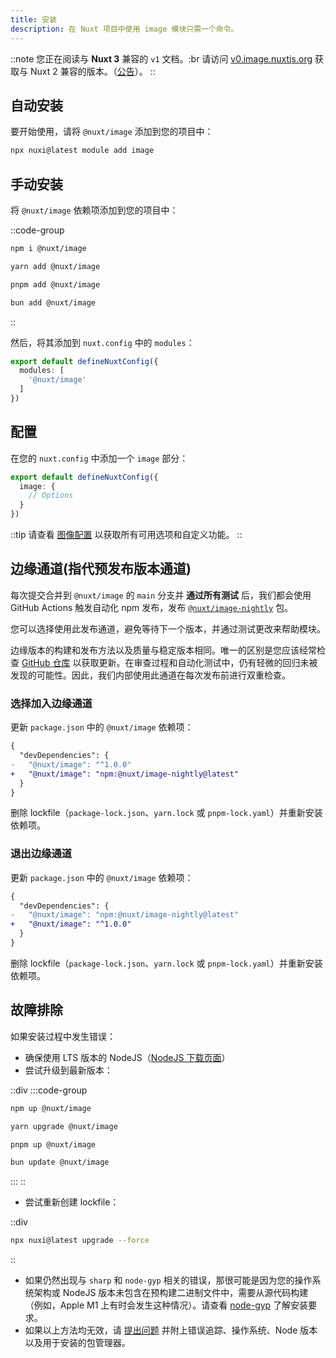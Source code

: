 ```yaml
---
title: 安装
description: 在 Nuxt 项目中使用 image 模块只需一个命令。
---
```


::note
您正在阅读与 **Nuxt 3** 兼容的 `v1` 文档。:br 请访问 [v0.image.nuxtjs.org](/doc/image/getting-started/installation) 获取与 Nuxt 2 兼容的版本。（[公告](/doc/nuxt/image/discussions/548)）。
::

## 自动安装

要开始使用，请将 `@nuxt/image` 添加到您的项目中：

```bash
npx nuxi@latest module add image
```

## 手动安装

将 `@nuxt/image` 依赖项添加到您的项目中：

::code-group
```bash [npm]
npm i @nuxt/image
```

```bash [yarn]
yarn add @nuxt/image
```

```bash [pnpm]
pnpm add @nuxt/image
```

```bash [bun]
bun add @nuxt/image
```
::

然后，将其添加到 `nuxt.config` 中的 `modules`：

```ts [nuxt.config.ts]
export default defineNuxtConfig({
  modules: [
    '@nuxt/image'
  ]
})
```

## 配置

在您的 `nuxt.config` 中添加一个 `image` 部分：

```ts [nuxt.config.ts]
export default defineNuxtConfig({
  image: {
    // Options
  }
})
```

::tip
请查看 [图像配置](/docs/image/getting-started/configuration) 以获取所有可用选项和自定义功能。
::

## 边缘通道(指代预发布版本通道)

每次提交合并到 `@nuxt/image` 的 `main` 分支并 **通过所有测试** 后，我们都会使用 GitHub Actions 触发自动化 npm 发布，发布 [`@nuxt/image-nightly`](https://npmjs.com/package/@nuxt/image-nightly) 包。

您可以选择使用此发布通道，避免等待下一个版本，并通过测试更改来帮助模块。

边缘版本的构建和发布方法以及质量与稳定版本相同。唯一的区别是您应该经常检查 [GitHub 仓库](https://github.com/nuxt/image) 以获取更新。在审查过程和自动化测试中，仍有轻微的回归未被发现的可能性。因此，我们内部使用此通道在每次发布前进行双重检查。

### 选择加入边缘通道

更新 `package.json` 中的 `@nuxt/image` 依赖项：

```diff [package.json]
{
  "devDependencies": {
-   "@nuxt/image": "^1.0.0"
+   "@nuxt/image": "npm:@nuxt/image-nightly@latest"
  }
}
```

删除 lockfile（`package-lock.json`、`yarn.lock` 或 `pnpm-lock.yaml`）并重新安装依赖项。

### 退出边缘通道

更新 `package.json` 中的 `@nuxt/image` 依赖项：

```diff [package.json]
{
  "devDependencies": {
-   "@nuxt/image": "npm:@nuxt/image-nightly@latest"
+   "@nuxt/image": "^1.0.0"
  }
}
```

删除 lockfile（`package-lock.json`、`yarn.lock` 或 `pnpm-lock.yaml`）并重新安装依赖项。

## 故障排除

如果安装过程中发生错误：

- 确保使用 LTS 版本的 NodeJS（[NodeJS 下载页面](https://nodejs.org/en/download)）
- 尝试升级到最新版本：

::div
  :::code-group
  ```bash [npm]
  npm up @nuxt/image
  ```
  
  ```bash [yarn]
  yarn upgrade @nuxt/image
  ```
  
  ```bash [pnpm]
  pnpm up @nuxt/image
  ```
  
  ```bash [bun]
  bun update @nuxt/image
  ```
  :::
::

- 尝试重新创建 lockfile：

::div
```bash
npx nuxi@latest upgrade --force
```
::

- 如果仍然出现与 `sharp` 和 `node-gyp` 相关的错误，那很可能是因为您的操作系统架构或 NodeJS 版本未包含在预构建二进制文件中，需要从源代码构建（例如，Apple M1 上有时会发生这种情况）。请查看 [node-gyp](https://github.com/nodejs/node-gyp#installation) 了解安装要求。
- 如果以上方法均无效，请 [提出问题](https://github.com/nuxt/image/issues) 并附上错误追踪、操作系统、Node 版本以及用于安装的包管理器。
